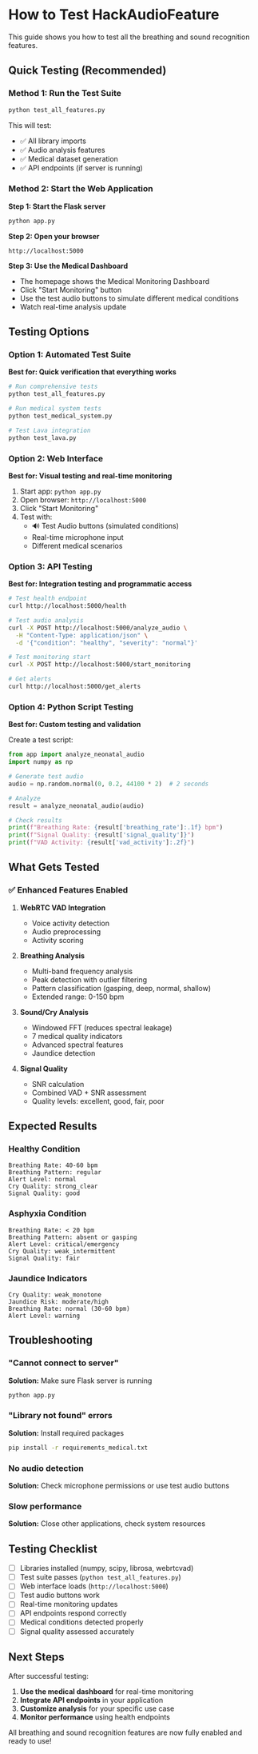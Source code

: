 # How to Test HackAudioFeature

This guide shows you how to test all the breathing and sound recognition features.

## Quick Testing (Recommended)

### Method 1: Run the Test Suite
```bash
python test_all_features.py
```

This will test:
- ✅ All library imports
- ✅ Audio analysis features
- ✅ Medical dataset generation
- ✅ API endpoints (if server is running)

### Method 2: Start the Web Application

**Step 1: Start the Flask server**
```bash
python app.py
```

**Step 2: Open your browser**
```
http://localhost:5000
```

**Step 3: Use the Medical Dashboard**
- The homepage shows the Medical Monitoring Dashboard
- Click "Start Monitoring" button
- Use the test audio buttons to simulate different medical conditions
- Watch real-time analysis update

## Testing Options

### Option 1: Automated Test Suite
**Best for: Quick verification that everything works**

```bash
# Run comprehensive tests
python test_all_features.py

# Run medical system tests
python test_medical_system.py

# Test Lava integration
python test_lava.py
```

### Option 2: Web Interface  
**Best for: Visual testing and real-time monitoring**

1. Start app: `python app.py`
2. Open browser: `http://localhost:5000`
3. Click "Start Monitoring"
4. Test with:
   - 🔊 Test Audio buttons (simulated conditions)
   - Real-time microphone input
   - Different medical scenarios

### Option 3: API Testing
**Best for: Integration testing and programmatic access**

```bash
# Test health endpoint
curl http://localhost:5000/health

# Test audio analysis
curl -X POST http://localhost:5000/analyze_audio \
  -H "Content-Type: application/json" \
  -d '{"condition": "healthy", "severity": "normal"}'

# Test monitoring start
curl -X POST http://localhost:5000/start_monitoring

# Get alerts
curl http://localhost:5000/get_alerts
```

### Option 4: Python Script Testing
**Best for: Custom testing and validation**

Create a test script:

```python
from app import analyze_neonatal_audio
import numpy as np

# Generate test audio
audio = np.random.normal(0, 0.2, 44100 * 2)  # 2 seconds

# Analyze
result = analyze_neonatal_audio(audio)

# Check results
print(f"Breathing Rate: {result['breathing_rate']:.1f} bpm")
print(f"Signal Quality: {result['signal_quality']}")
print(f"VAD Activity: {result['vad_activity']:.2f}")
```

## What Gets Tested

### ✅ Enhanced Features Enabled

1. **WebRTC VAD Integration**
   - Voice activity detection
   - Audio preprocessing
   - Activity scoring

2. **Breathing Analysis**
   - Multi-band frequency analysis
   - Peak detection with outlier filtering
   - Pattern classification (gasping, deep, normal, shallow)
   - Extended range: 0-150 bpm

3. **Sound/Cry Analysis**
   - Windowed FFT (reduces spectral leakage)
   - 7 medical quality indicators
   - Advanced spectral features
   - Jaundice detection

4. **Signal Quality**
   - SNR calculation
   - Combined VAD + SNR assessment
   - Quality levels: excellent, good, fair, poor

## Expected Results

### Healthy Condition
```
Breathing Rate: 40-60 bpm
Breathing Pattern: regular
Alert Level: normal
Cry Quality: strong_clear
Signal Quality: good
```

### Asphyxia Condition
```
Breathing Rate: < 20 bpm
Breathing Pattern: absent or gasping
Alert Level: critical/emergency
Cry Quality: weak_intermittent
Signal Quality: fair
```

### Jaundice Indicators
```
Cry Quality: weak_monotone
Jaundice Risk: moderate/high
Breathing Rate: normal (30-60 bpm)
Alert Level: warning
```

## Troubleshooting

### "Cannot connect to server"
**Solution:** Make sure Flask server is running
```bash
python app.py
```

### "Library not found" errors
**Solution:** Install required packages
```bash
pip install -r requirements_medical.txt
```

### No audio detection
**Solution:** Check microphone permissions or use test audio buttons

### Slow performance
**Solution:** Close other applications, check system resources

## Testing Checklist

- [ ] Libraries installed (numpy, scipy, librosa, webrtcvad)
- [ ] Test suite passes (`python test_all_features.py`)
- [ ] Web interface loads (`http://localhost:5000`)
- [ ] Test audio buttons work
- [ ] Real-time monitoring updates
- [ ] API endpoints respond correctly
- [ ] Medical conditions detected properly
- [ ] Signal quality assessed accurately

## Next Steps

After successful testing:

1. **Use the medical dashboard** for real-time monitoring
2. **Integrate API endpoints** in your application
3. **Customize analysis** for your specific use case
4. **Monitor performance** using health endpoints

All breathing and sound recognition features are now fully enabled and ready to use!

